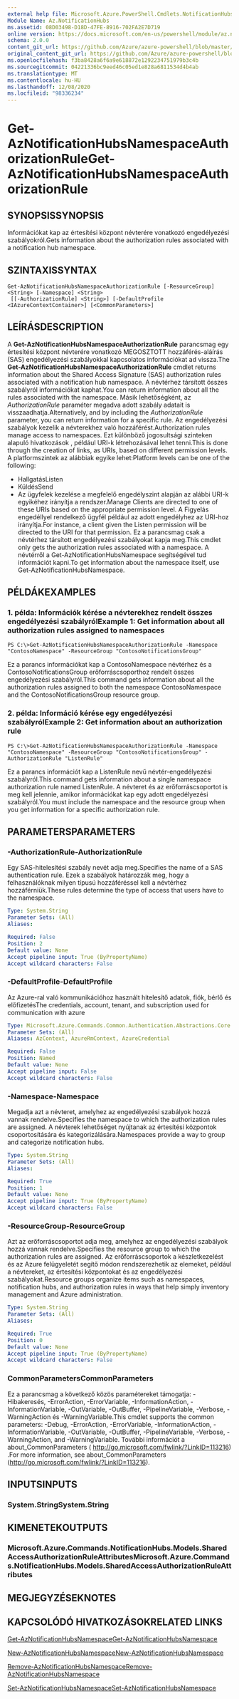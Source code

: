 ```yaml
---
external help file: Microsoft.Azure.PowerShell.Cmdlets.NotificationHubs.dll-Help.xml
Module Name: Az.NotificationHubs
ms.assetid: 08D03498-D18D-47FE-8916-702FA2E7D719
online version: https://docs.microsoft.com/en-us/powershell/module/az.notificationhubs/get-aznotificationhubsnamespaceauthorizationrule
schema: 2.0.0
content_git_url: https://github.com/Azure/azure-powershell/blob/master/src/NotificationHubs/NotificationHubs/help/Get-AzNotificationHubsNamespaceAuthorizationRule.md
original_content_git_url: https://github.com/Azure/azure-powershell/blob/master/src/NotificationHubs/NotificationHubs/help/Get-AzNotificationHubsNamespaceAuthorizationRule.md
ms.openlocfilehash: f3ba8428a6f6a9e618872e1292234751979b3c4b
ms.sourcegitcommit: 04221336bc9eed46c05ed1e828a6811534d4b4ab
ms.translationtype: MT
ms.contentlocale: hu-HU
ms.lasthandoff: 12/08/2020
ms.locfileid: "98336234"
---
```

# <span data-ttu-id="513ee-101">Get-AzNotificationHubsNamespaceAuthorizationRule</span><span class="sxs-lookup"><span data-stu-id="513ee-101">Get-AzNotificationHubsNamespaceAuthorizationRule</span></span>

## <span data-ttu-id="513ee-102">SYNOPSIS</span><span class="sxs-lookup"><span data-stu-id="513ee-102">SYNOPSIS</span></span>
<span data-ttu-id="513ee-103">Információkat kap az értesítési központ névterére vonatkozó engedélyezési szabályokról.</span><span class="sxs-lookup"><span data-stu-id="513ee-103">Gets information about the authorization rules associated with a notification hub namespace.</span></span>

## <span data-ttu-id="513ee-104">SZINTAXIS</span><span class="sxs-lookup"><span data-stu-id="513ee-104">SYNTAX</span></span>

```
Get-AzNotificationHubsNamespaceAuthorizationRule [-ResourceGroup] <String> [-Namespace] <String>
 [[-AuthorizationRule] <String>] [-DefaultProfile <IAzureContextContainer>] [<CommonParameters>]
```

## <span data-ttu-id="513ee-105">LEÍRÁS</span><span class="sxs-lookup"><span data-stu-id="513ee-105">DESCRIPTION</span></span>
<span data-ttu-id="513ee-106">A **Get-AzNotificationHubsNamespaceAuthorizationRule** parancsmag egy értesítési központ névterére vonatkozó MEGOSZTOTT hozzáférés-aláírás (SAS) engedélyezési szabályokkal kapcsolatos információkat ad vissza.</span><span class="sxs-lookup"><span data-stu-id="513ee-106">The **Get-AzNotificationHubsNamespaceAuthorizationRule** cmdlet returns information about the Shared Access Signature (SAS) authorization rules associated with a notification hub namespace.</span></span>
<span data-ttu-id="513ee-107">A névtérhez társított összes szabályról információkat kaphat.</span><span class="sxs-lookup"><span data-stu-id="513ee-107">You can return information about all the rules associated with the namespace.</span></span>
<span data-ttu-id="513ee-108">Másik lehetőségként, az *AuthorizationRule* paraméter megadva adott szabály adatait is visszaadhatja.</span><span class="sxs-lookup"><span data-stu-id="513ee-108">Alternatively, and by including the *AuthorizationRule* parameter, you can return information for a specific rule.</span></span>
<span data-ttu-id="513ee-109">Az engedélyezési szabályok kezelik a névterekhez való hozzáférést.</span><span class="sxs-lookup"><span data-stu-id="513ee-109">Authorization rules manage access to namespaces.</span></span>
<span data-ttu-id="513ee-110">Ezt különböző jogosultsági szinteken alapuló hivatkozások , például URI-k létrehozásával lehet tenni.</span><span class="sxs-lookup"><span data-stu-id="513ee-110">This is done through the creation of links, as URIs, based on different permission levels.</span></span>
<span data-ttu-id="513ee-111">A platformszintek az alábbiak egyike lehet:</span><span class="sxs-lookup"><span data-stu-id="513ee-111">Platform levels can be one of the following:</span></span> 
- <span data-ttu-id="513ee-112">Hallgatás</span><span class="sxs-lookup"><span data-stu-id="513ee-112">Listen</span></span>
- <span data-ttu-id="513ee-113">Küldés</span><span class="sxs-lookup"><span data-stu-id="513ee-113">Send</span></span>
- <span data-ttu-id="513ee-114">Az ügyfelek kezelése a megfelelő engedélyszint alapján az alábbi URI-k egyikéhez irányítja a rendszer.</span><span class="sxs-lookup"><span data-stu-id="513ee-114">Manage Clients are directed to one of these URIs based on the appropriate permission level.</span></span>
<span data-ttu-id="513ee-115">A Figyelás engedéllyel rendelkező ügyfél például az adott engedélyhez az URI-hoz irányítja.</span><span class="sxs-lookup"><span data-stu-id="513ee-115">For instance, a client given the Listen permission will be directed to the URI for that permission.</span></span>
<span data-ttu-id="513ee-116">Ez a parancsmag csak a névtérhez társított engedélyezési szabályokat kapja meg.</span><span class="sxs-lookup"><span data-stu-id="513ee-116">This cmdlet only gets the authorization rules associated with a namespace.</span></span>
<span data-ttu-id="513ee-117">A névtérről a Get-AzNotificationHubsNamespace segítségével tud információt kapni.</span><span class="sxs-lookup"><span data-stu-id="513ee-117">To get information about the namespace itself, use Get-AzNotificationHubsNamespace.</span></span>

## <span data-ttu-id="513ee-118">PÉLDÁK</span><span class="sxs-lookup"><span data-stu-id="513ee-118">EXAMPLES</span></span>

### <span data-ttu-id="513ee-119">1. példa: Információk kérése a névterekhez rendelt összes engedélyezési szabályról</span><span class="sxs-lookup"><span data-stu-id="513ee-119">Example 1: Get information about all authorization rules assigned to namespaces</span></span>
```
PS C:\>Get-AzNotificationHubsNamespaceAuthorizationRule -Namespace "ContosoNamespace" -ResourceGroup "ContosoNotificationsGroup"
```

<span data-ttu-id="513ee-120">Ez a parancs információkat kap a ContosoNamespace névtérhez és a ContosoNotificationsGroup erőforráscsoporthoz rendelt összes engedélyezési szabályról.</span><span class="sxs-lookup"><span data-stu-id="513ee-120">This command gets information about all the authorization rules assigned to both the namespace ContosoNamespace and the ContosoNotificationsGroup resource group.</span></span>

### <span data-ttu-id="513ee-121">2. példa: Információ kérése egy engedélyezési szabályról</span><span class="sxs-lookup"><span data-stu-id="513ee-121">Example 2: Get information about an authorization rule</span></span>
```
PS C:\>Get-AzNotificationHubsNamespaceAuthorizationRule -Namespace "ContosoNamespace" -ResourceGroup "ContosoNotificationsGroup" -AuthorizationRule "ListenRule"
```

<span data-ttu-id="513ee-122">Ez a parancs információt kap a ListenRule nevű névtér-engedélyezési szabályról.</span><span class="sxs-lookup"><span data-stu-id="513ee-122">This command gets information about a single namespace authorization rule named ListenRule.</span></span>
<span data-ttu-id="513ee-123">A névteret és az erőforráscsoportot is meg kell jelennie, amikor információkat kap egy adott engedélyezési szabályról.</span><span class="sxs-lookup"><span data-stu-id="513ee-123">You must include the namespace and the resource group when you get information for a specific authorization rule.</span></span>

## <span data-ttu-id="513ee-124">PARAMETERS</span><span class="sxs-lookup"><span data-stu-id="513ee-124">PARAMETERS</span></span>

### <span data-ttu-id="513ee-125">-AuthorizationRule</span><span class="sxs-lookup"><span data-stu-id="513ee-125">-AuthorizationRule</span></span>
<span data-ttu-id="513ee-126">Egy SAS-hitelesítési szabály nevét adja meg.</span><span class="sxs-lookup"><span data-stu-id="513ee-126">Specifies the name of a SAS authentication rule.</span></span>
<span data-ttu-id="513ee-127">Ezek a szabályok határozzák meg, hogy a felhasználóknak milyen típusú hozzáféréssel kell a névtérhez hozzáférniük.</span><span class="sxs-lookup"><span data-stu-id="513ee-127">These rules determine the type of access that users have to the namespace.</span></span>

```yaml
Type: System.String
Parameter Sets: (All)
Aliases:

Required: False
Position: 2
Default value: None
Accept pipeline input: True (ByPropertyName)
Accept wildcard characters: False
```

### <span data-ttu-id="513ee-128">-DefaultProfile</span><span class="sxs-lookup"><span data-stu-id="513ee-128">-DefaultProfile</span></span>
<span data-ttu-id="513ee-129">Az Azure-ral való kommunikációhoz használt hitelesítő adatok, fiók, bérlő és előfizetés</span><span class="sxs-lookup"><span data-stu-id="513ee-129">The credentials, account, tenant, and subscription used for communication with azure</span></span>

```yaml
Type: Microsoft.Azure.Commands.Common.Authentication.Abstractions.Core.IAzureContextContainer
Parameter Sets: (All)
Aliases: AzContext, AzureRmContext, AzureCredential

Required: False
Position: Named
Default value: None
Accept pipeline input: False
Accept wildcard characters: False
```

### <span data-ttu-id="513ee-130">-Namespace</span><span class="sxs-lookup"><span data-stu-id="513ee-130">-Namespace</span></span>
<span data-ttu-id="513ee-131">Megadja azt a névteret, amelyhez az engedélyezési szabályok hozzá vannak rendelve.</span><span class="sxs-lookup"><span data-stu-id="513ee-131">Specifies the namespace to which the authorization rules are assigned.</span></span>
<span data-ttu-id="513ee-132">A névterek lehetőséget nyújtanak az értesítési központok csoportosítására és kategorizálására.</span><span class="sxs-lookup"><span data-stu-id="513ee-132">Namespaces provide a way to group and categorize notification hubs.</span></span>

```yaml
Type: System.String
Parameter Sets: (All)
Aliases:

Required: True
Position: 1
Default value: None
Accept pipeline input: True (ByPropertyName)
Accept wildcard characters: False
```

### <span data-ttu-id="513ee-133">-ResourceGroup</span><span class="sxs-lookup"><span data-stu-id="513ee-133">-ResourceGroup</span></span>
<span data-ttu-id="513ee-134">Azt az erőforráscsoportot adja meg, amelyhez az engedélyezési szabályok hozzá vannak rendelve.</span><span class="sxs-lookup"><span data-stu-id="513ee-134">Specifies the resource group to which the authorization rules are assigned.</span></span>
<span data-ttu-id="513ee-135">Az erőforráscsoportok a készletkezelést és az Azure felügyeletét segítő módon rendszerezhetik az elemeket, például a névtereket, az értesítési központokat és az engedélyezési szabályokat.</span><span class="sxs-lookup"><span data-stu-id="513ee-135">Resource groups organize items such as namespaces, notification hubs, and authorization rules in ways that help simply inventory management and Azure administration.</span></span>

```yaml
Type: System.String
Parameter Sets: (All)
Aliases:

Required: True
Position: 0
Default value: None
Accept pipeline input: True (ByPropertyName)
Accept wildcard characters: False
```

### <span data-ttu-id="513ee-136">CommonParameters</span><span class="sxs-lookup"><span data-stu-id="513ee-136">CommonParameters</span></span>
<span data-ttu-id="513ee-137">Ez a parancsmag a következő közös paramétereket támogatja: -Hibakeresés, -ErrorAction, -ErrorVariable, -InformationAction, -InformationVariable, -OutVariable, -OutBuffer, -PipelineVariable, -Verbose, -WarningAction és -WarningVariable.</span><span class="sxs-lookup"><span data-stu-id="513ee-137">This cmdlet supports the common parameters: -Debug, -ErrorAction, -ErrorVariable, -InformationAction, -InformationVariable, -OutVariable, -OutBuffer, -PipelineVariable, -Verbose, -WarningAction, and -WarningVariable.</span></span> <span data-ttu-id="513ee-138">További információt a about_CommonParameters ( http://go.microsoft.com/fwlink/?LinkID=113216) .</span><span class="sxs-lookup"><span data-stu-id="513ee-138">For more information, see about_CommonParameters (http://go.microsoft.com/fwlink/?LinkID=113216).</span></span>

## <span data-ttu-id="513ee-139">INPUTS</span><span class="sxs-lookup"><span data-stu-id="513ee-139">INPUTS</span></span>

### <span data-ttu-id="513ee-140">System.String</span><span class="sxs-lookup"><span data-stu-id="513ee-140">System.String</span></span>

## <span data-ttu-id="513ee-141">KIMENETEK</span><span class="sxs-lookup"><span data-stu-id="513ee-141">OUTPUTS</span></span>

### <span data-ttu-id="513ee-142">Microsoft.Azure.Commands.NotificationHubs.Models.SharedAccessAuthorizationRuleAttributes</span><span class="sxs-lookup"><span data-stu-id="513ee-142">Microsoft.Azure.Commands.NotificationHubs.Models.SharedAccessAuthorizationRuleAttributes</span></span>

## <span data-ttu-id="513ee-143">MEGJEGYZÉSEK</span><span class="sxs-lookup"><span data-stu-id="513ee-143">NOTES</span></span>

## <span data-ttu-id="513ee-144">KAPCSOLÓDÓ HIVATKOZÁSOK</span><span class="sxs-lookup"><span data-stu-id="513ee-144">RELATED LINKS</span></span>

[<span data-ttu-id="513ee-145">Get-AzNotificationHubsNamespace</span><span class="sxs-lookup"><span data-stu-id="513ee-145">Get-AzNotificationHubsNamespace</span></span>](./Get-AzNotificationHubsNamespace.md)

[<span data-ttu-id="513ee-146">New-AzNotificationHubsNamespace</span><span class="sxs-lookup"><span data-stu-id="513ee-146">New-AzNotificationHubsNamespace</span></span>](./New-AzNotificationHubsNamespace.md)

[<span data-ttu-id="513ee-147">Remove-AzNotificationHubsNamespace</span><span class="sxs-lookup"><span data-stu-id="513ee-147">Remove-AzNotificationHubsNamespace</span></span>](./Remove-AzNotificationHubsNamespace.md)

[<span data-ttu-id="513ee-148">Set-AzNotificationHubsNamespace</span><span class="sxs-lookup"><span data-stu-id="513ee-148">Set-AzNotificationHubsNamespace</span></span>](./Set-AzNotificationHubsNamespace.md)


